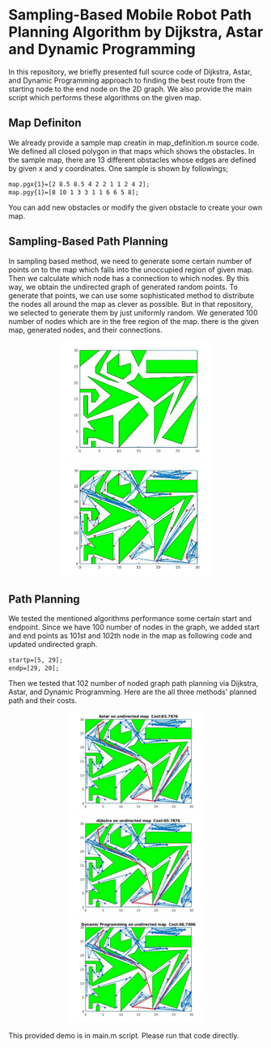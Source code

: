 # Sampling-Based Mobile Robot Path Planning Algorithm by Dijkstra, Astar and Dynamic Programming

In this repository, we briefly presented full source code of Dijkstra, Astar, and Dynamic Programming approach to finding the best route from the starting node to the end node on the 2D graph. We also provide the main script which performs these algorithms on the given map.

## Map Definiton
We already provide a sample map creatin in map_definition.m source code. We defined all closed polygon in that maps which shows the obstacles. In the sample map, there are 13 different obstacles whose edges are defined by given x and y coordinates. One sample is shown by followings;
```
map.pgx{1}=[2 8.5 8.5 4 2 2 1 1 2 4 2];
map.pgy{1}=[8 10 1 3 3 1 1 6 6 5 8];
```
You can add new obstacles or modify the given obstacle to create your own map. 

## Sampling-Based Path Planning
In sampling based method, we need to generate some certain number of points on to the map which falls into the unoccupied region of given map. Then we calculate which node has a connection to which nodes. By this way, we obtain the undirected graph of generated random points. To generate that points, we can use some sophisticated method to distribute the nodes all around the map as clever as possible. But in that repository, we selected to generate them by just uniformly random. We generated 100 number of nodes which are in the free region of the map. there is the given map, generated nodes, and their connections.

<p align="center">
  <img src="Output/map.jpg" width="300"/>  
  <img src="Output/map_nodes.jpg" width="300"/>  
</p>

## Path Planning

We tested the mentioned algorithms performance some certain start and endpoint. Since we have 100 number of nodes in the graph, we added start and end points as 101st and 102th node in the map as following code and updated undirected graph.

```
startp=[5, 29];
endp=[29, 20];
```
Then we tested that 102 number of noded graph path planning via Dijkstra, Astar, and Dynamic Programming. Here are the all three methods' planned path and their costs.

<p align="center">
  <img src="Output/astar.jpg" width="270"/>  
  <img src="Output/dijkstra.jpg" width="270"/>  
  <img src="Output/dynamic.jpg" width="270"/> 
</p>

This provided demo is in main.m script. Please run that code directly.
